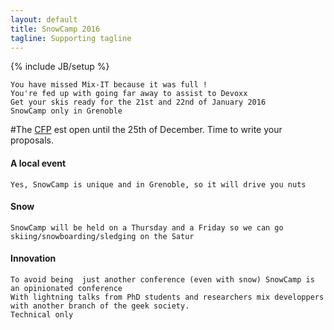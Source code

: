 ```yaml
---
layout: default
title: SnowCamp 2016
tagline: Supporting tagline
---
```

{% include JB/setup %}
    
    You have missed Mix-IT because it was full !
    You're fed up with going far away to assist to Devoxx
    Get your skis ready for the 21st and 22nd of January 2016
    SnowCamp only in Grenoble

#The [CFP](https://cfp.snowcamp.io) est open until the 25th of December. Time to write your proposals.

#### A local event
    Yes, SnowCamp is unique and in Grenoble, so it will drive you nuts

#### Snow 
    SnowCamp will be held on a Thursday and a Friday so we can go skiing/snowboarding/sledging on the Satur

#### Innovation
    To avoid being  just another conference (even with snow) SnowCamp is an opinionated conference
    With lightning talks from PhD students and researchers mix developpers with another branch of the geek society.
    Technical only
        
